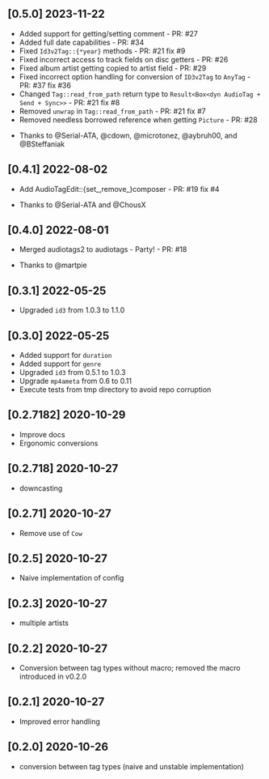 ## [0.5.0] 2023-11-22

- Added support for getting/setting comment - PR: #27
- Added full date capabilities - PR: #34
- Fixed `Id3v2Tag::{*year}` methods - PR: #21 fix #9
- Fixed incorrect access to track fields on disc getters - PR: #26
- Fixed album artist getting copied to artist field - PR: #29
- Fixed incorrect option handling for conversion of `ID3v2Tag` to `AnyTag` - PR: #37 fix #36
- Changed `Tag::read_from_path` return type to `Result<Box<dyn AudioTag + Send + Sync>>` - PR: #21 fix #8
- Removed `unwrap` in `Tag::read_from_path` - PR: #21 fix #7
- Removed needless borrowed reference when getting `Picture` - PR: #28

 * Thanks to @Serial-ATA, @cdown, @microtonez, @aybruh00, and @BSteffaniak

## [0.4.1] 2022-08-02

- Add AudioTagEdit::{set_,remove_}composer - PR: #19 fix #4 

 * Thanks to @Serial-ATA and @ChousX

## [0.4.0] 2022-08-01

- Merged audiotags2 to audiotags - Party! - PR: #18

* Thanks to @martpie

## [0.3.1] 2022-05-25

- Upgraded `id3` from 1.0.3 to 1.1.0

## [0.3.0] 2022-05-25

- Added support for `duration`
- Added support for `genre`
- Upgraded `id3` from 0.5.1 to 1.0.3
- Upgrade `mp4ameta` from 0.6 to 0.11
- Execute tests from tmp directory to avoid repo corruption

## [0.2.7182] 2020-10-29

- Improve docs
- Ergonomic conversions

## [0.2.718] 2020-10-27

- downcasting

## [0.2.71] 2020-10-27

- Remove use of `Cow`

## [0.2.5] 2020-10-27

- Naive implementation of config

## [0.2.3] 2020-10-27

- multiple artists

## [0.2.2] 2020-10-27

- Conversion between tag types without macro; removed the macro introduced in v0.2.0

## [0.2.1] 2020-10-27

- Improved error handling

## [0.2.0] 2020-10-26

- conversion between tag types (naive and unstable implementation)
